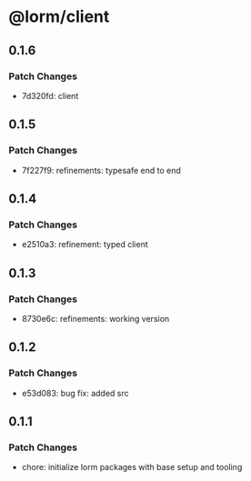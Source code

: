# @lorm/client

## 0.1.6

### Patch Changes

- 7d320fd: client

## 0.1.5

### Patch Changes

- 7f227f9: refinements: typesafe end to end

## 0.1.4

### Patch Changes

- e2510a3: refinement: typed client

## 0.1.3

### Patch Changes

- 8730e6c: refinements: working version

## 0.1.2

### Patch Changes

- e53d083: bug fix: added src

## 0.1.1

### Patch Changes

- chore: initialize lorm packages with base setup and tooling
